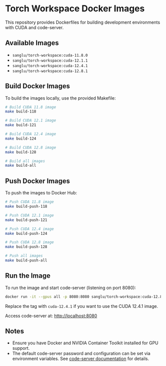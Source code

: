 # Torch Workspace Docker Images

This repository provides Dockerfiles for building development environments with CUDA and code-server.

## Available Images

- `sanglu/torch-workspace:cuda-11.8.0`
- `sanglu/torch-workspace:cuda-12.1.1`
- `sanglu/torch-workspace:cuda-12.4.1`
- `sanglu/torch-workspace:cuda-12.8.1`

## Build Docker Images

To build the images locally, use the provided Makefile:

```sh
# Build CUDA 11.8 image
make build-118

# Build CUDA 12.1 image
make build-121

# Build CUDA 12.4 image
make build-124

# Build CUDA 12.8 image
make build-128

# Build all images
make build-all
````

## Push Docker Images

To push the images to Docker Hub:

```sh
# Push CUDA 11.8 image
make build-push-118

# Push CUDA 12.1 image
make build-push-121

# Push CUDA 12.4 image
make build-push-124

# Push CUDA 12.8 image
make build-push-128

# Push all images
make build-push-all
```

## Run the Image

To run the image and start code-server (listening on port 8080):

```sh
docker run -it --gpus all -p 8080:8080 sanglu/torch-workspace:cuda-12.8.1
```

Replace the tag with `cuda-12.4.1` if you want to use the CUDA 12.4.1 image.

Access code-server at: [http://localhost:8080](http://localhost:8080)

## Notes

- Ensure you have Docker and NVIDIA Container Toolkit installed for GPU support.
- The default code-server password and configuration can be set via environment variables. See [code-server documentation](https://github.com/coder/code-server) for details.
